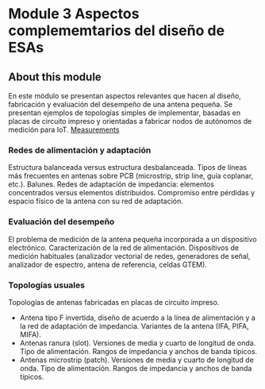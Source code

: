# Module 3 Aspectos complememtarios del diseño de ESAs

## About this module
En este módulo se presentan aspectos relevantes que hacen al diseño, fabricación y evaluación del desempeño de una antena pequeña.  Se presentan ejemplos de topologías simples de implementar, basadas en placas de circuito impreso  y orientadas a fabricar nodos de autónomos de medición para IoT. [Measurements](https://github.com/neon-iot/antennas/files/13221003/Mediciones.pdf)

### Redes de alimentación y adaptación
Estructura balanceada versus estructura desbalanceada. Tipos de líneas más frecuentes en antenas sobre PCB (microstrip, strip line, guía coplanar, etc.). Balunes. Redes de adaptación de impedancia: elementos concentrados versus elementos distribuidos. Compromiso entre pérdidas y espacio físico de la antena con su red de adaptación.
### Evaluación del desempeño
El problema de medición de la antena pequeña incorporada a un dispositivo electrónico. Caracterización de la red de alimentación. Dispositivos de medición habituales (analizador vectorial de redes, generadores de señal, analizador de espectro, antena de referencia, celdas GTEM).
### Topologías usuales
Topologías de antenas fabricadas en placas de circuito impreso. 
* Antena tipo F invertida,  diseño de acuerdo a la línea de alimentación y a la red de adaptación de impedancia. Variantes de la antena (IFA, PIFA, MIFA). 
* Antenas ranura (slot). Versiones de media y cuarto de longitud de onda. Tipo de alimentación. Rangos de impedancia y anchos de banda típicos.
* Antenas microstrip (patch). Versiones de media y cuarto de longitud de onda. Tipo de alimentación. Rangos de impedancia y anchos de banda típicos.




